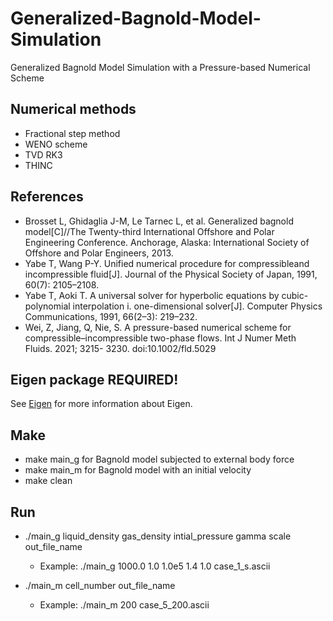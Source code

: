 # Generalized-Bagnold-Model-Simulation
Generalized Bagnold Model Simulation with a Pressure-based Numerical Scheme

## Numerical methods

+ Fractional step method
+ WENO scheme
+ TVD RK3
+ THINC

## References
* Brosset L, Ghidaglia J-M, Le Tarnec L, et al. Generalized bagnold model[C]//The Twenty-third International Offshore and Polar Engineering Conference. Anchorage, Alaska: International Society of Offshore and Polar Engineers, 2013.
* Yabe T, Wang P-Y. Unified numerical procedure for compressibleand incompressible fluid[J]. Journal of the Physical Society of Japan, 1991, 60(7): 2105–2108.
* Yabe T, Aoki T. A universal solver for hyperbolic equations by cubic-polynomial interpolation i. one-dimensional solver[J]. Computer Physics Communications, 1991, 66(2–3): 219–232.
* Wei, Z, Jiang, Q, Nie, S. A pressure-based numerical scheme for compressible–incompressible two-phase flows. Int J Numer Meth Fluids. 2021; 3215- 3230. doi:10.1002/fld.5029

## Eigen package REQUIRED!

See [Eigen](https://eigen.tuxfamily.org/) for more information about Eigen.

## Make
* make main_g for Bagnold model subjected to external body force
* make main_m for Bagnold model with an initial velocity
* make clean

## Run
* ./main_g liquid_density gas_density intial_pressure gamma scale out_file_name
  * Example: ./main_g 1000.0 1.0 1.0e5 1.4 1.0 case_1_s.ascii

* ./main_m cell_number out_file_name
  * Example: ./main_m 200 case_5_200.ascii
